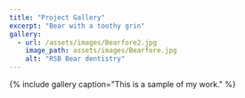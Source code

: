 ```yaml
---
title: "Project Gallery"
excerpt: "Bear with a toothy grin"
gallery:
  - url: /assets/images/Bearfore2.jpg
    image_path: assets/images/Bearfore.jpg
    alt: "RSB Bear dentistry"
---
```


{% include gallery caption="This is a sample of my work." %}